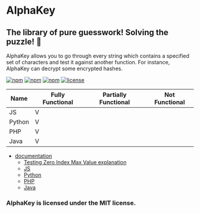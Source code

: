 # AlphaKey
## The library of pure guesswork! Solving the puzzle! 🔐

AlphaKey allows you to go through every string which contains a specified set of characters and test it against another function. For instance, AlphaKey can decrypt some encrypted hashes.

[![npm](https://img.shields.io/npm/dm/alphakey.svg)]() [![npm](https://img.shields.io/npm/dt/alphakey.svg)]() [![npm](https://img.shields.io/npm/v/alphakey.svg)]() [![license](https://img.shields.io/github/license/kepempem/alphaKey.svg)]()

| Name | Fully Functional | Partially Functional | Not Functional |
| --- | --- | --- | --- |
| JS | V | | |
| Python | V | | |
| PHP | V | | |
| Java | V | | |
+ [documentation](./docs/README.md)
  + [Testing Zero Index Max Value explanation](./docs/ZeroIndexExplanation.md)
  + [JS](./docs/JS.md)
  + [Python](./docs/Python.md)
  + [PHP](./docs/PHP.md)
  + [Java](./docs/Java.md)

### AlphaKey is licensed under the MIT license.
